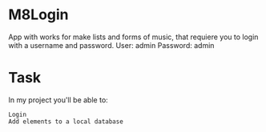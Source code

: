 # M8Login

App with works for make lists and forms of music, that requiere you to login with a username and password.
User: admin 
Password: admin

# Task

In my project you'll be able to:

    Login
    Add elements to a local database
